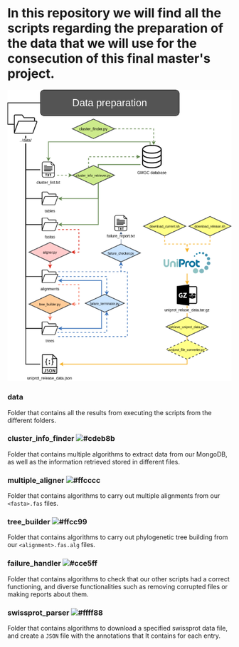 # In this repository we will find all the scripts regarding the preparation of the data that we will use for the consecution of this final master's project.

![Data preparation flowchart](data_preparation_flowchart.png)

### data
Folder that contains all the results from executing the scripts from the different folders.

### cluster_info_finder  ![#cdeb8b](https://placehold.it/15/cdeb8b/000000?text=+)
Folder that contains multiple algorithms to extract data from our MongoDB, as well as the information retrieved stored in different files.

### multiple_aligner ![#ffcccc](https://placehold.it/15/ffcccc/000000?text=+) 
Folder that contains algorithms to carry out multiple alignments from our `<fasta>.fas` files.
  
### tree_builder ![#ffcc99](https://placehold.it/15/ffcc99/000000?text=+)
Folder that contains algorithms to carry out phylogenetic tree building from our `<alignment>.fas.alg` files.
  
### failure_handler ![#cce5ff](https://placehold.it/15/cce5ff/000000?text=+)
Folder that contains algorithms to check that our other scripts had a correct functioning, and diverse functionalities such as removing corrupted files or making reports about them.

### swissprot_parser ![#ffff88](https://placehold.it/15/ffff88/000000?text=+) 
Folder that contains algorithms to download a specified swissprot data file, and create a `JSON` file with the annotations that It contains for each entry.

